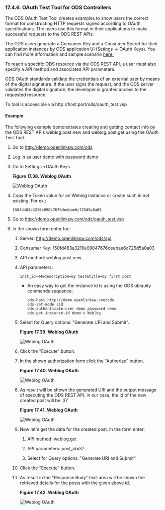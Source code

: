 <div id="voauthtool" class="section">

<div class="titlepage">

<div>

<div>

### 17.4.6. OAuth Test Tool for ODS Controllers

</div>

</div>

</div>

The ODS OAuth Test Tool creates examples to show users the correct
format for constructing HTTP requests signed according to OAuth
specifications. The users use this format in their applications to make
successful requests to the ODS REST APIs.

The ODS users generate a Consumer Key and a Consumer Secret for their
application instances by ODS application UI (Setings -\> OAuth Keys).
You can find more information and sample scenario
<a href="voauthcontrollers.html" class="link"
title="17.4.4. OAuth Generate Keys for ODS Controllers (Web Services)">here.</a>

To reach a specific ODS resource via the ODS REST API, a user must also
specify a API method and associated API parameters.

ODS OAuth standards validate the credentials of an external user by
means of the digital signature. If the user signs the request, and the
ODS server validates the digital signature, the developer is granted
access to the requested resource.

To tool is accessible via http://host:port/ods/oauth_test.vsp

<div id="voauthtoolexample" class="section">

<div class="titlepage">

<div>

<div>

#### Example

</div>

</div>

</div>

The following example demonstrates creating and getting contact info by
the ODS REST APIs weblog.post.new and weblog.post.get using the OAuth
Test Tool.

<div class="orderedlist">

1.  Go to http://demo.openlinksw.com/ods

2.  Log in as user demo with password demo

3.  Go to Settings-\>OAuth Keys

    <div class="figure-float">

    <div id="keys11" class="figure">

    **Figure 17.38. Weblog OAuth**

    <div class="figure-contents">

    <div class="mediaobject">

    ![Weblog OAuth](images/ui/keys11.png)

    </div>

    </div>

    </div>

      

    </div>

4.  Copy the Token value for an Weblog instance or create such in not
    existing. For ex.:

    ``` programlisting
    150fd483a3219e09847676deebae6c725d5a0a03
    ```

5.  Go to http://demo.openlinksw.com/ods/oauth_test.vsp

6.  In the shown form enter for:

    <div class="orderedlist">

    1.  Server: http://demo.openlinksw.com/ods/api

    2.  Consumer Key: 150fd483a3219e09847676deebae6c725d5a0a03

    3.  API method: weblog.post.new

    4.  API parameters:

        ``` programlisting
        inst_id=44&description=my test&title=my first post
        ```

        <div class="itemizedlist">

        - An easy way to get the instance id is using the ODS ubiquity
          commands sequence:

          ``` programlisting
          ods-host http://demo.openlinksw.com/ods
          ods-set-mode sid
          ods-authenticate-user demo password demo
          ods-get-instance-id demo's Weblog
          ```

        </div>

    5.  Select for Query options: "Generate URI and Submit".

        <div class="figure-float">

        <div id="keys12" class="figure">

        **Figure 17.39. Weblog OAuth**

        <div class="figure-contents">

        <div class="mediaobject">

        ![Weblog OAuth](images/ui/keys12.png)

        </div>

        </div>

        </div>

          

        </div>

    6.  Click the "Execute" button.

    7.  In the shown authorization form click the "Authorize" button.

        <div class="figure-float">

        <div id="keys13" class="figure">

        **Figure 17.40. Weblog OAuth**

        <div class="figure-contents">

        <div class="mediaobject">

        ![Weblog OAuth](images/ui/keys13.png)

        </div>

        </div>

        </div>

          

        </div>

    8.  As result will be shown the generated URI and the output message
        of executing the ODS REST API. In our case, the id of the new
        created post will be: 37

        <div class="figure-float">

        <div id="keys14" class="figure">

        **Figure 17.41. Weblog OAuth**

        <div class="figure-contents">

        <div class="mediaobject">

        ![Weblog OAuth](images/ui/keys14.png)

        </div>

        </div>

        </div>

          

        </div>

    9.  Now let's get the data for the created post. In the form enter:

        <div class="orderedlist">

        1.  API method: weblog.get

        2.  API parameters: post_id=37

        3.  Select for Query options: "Generate URI and Submit".

        </div>

    10. Click the "Execute" button.

    11. As result in the "Response Body" text-area will be shown the
        retrieved details for the posts with the given above id.

        <div class="figure-float">

        <div id="keys15" class="figure">

        **Figure 17.42. Weblog OAuth**

        <div class="figure-contents">

        <div class="mediaobject">

        ![Weblog OAuth](images/ui/keys15.png)

        </div>

        </div>

        </div>

          

        </div>

    </div>

</div>

</div>

</div>
